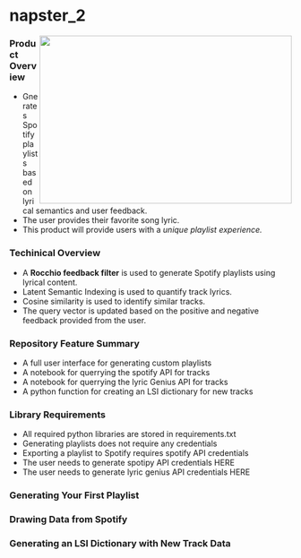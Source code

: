 <h1>napster_2</h1>
<img src="https://github.com/Cardoni15/napster_2/blob/main/application_data/napster_2.png?raw=true" width="450" height="300" align="right">
<h3> Product Overview </h3>
<ul>
  <li>Gnerates Spotify playlists based on lyrical semantics and user feedback.</li> 
  <li>The user provides their favorite song lyric.</li>
  <li>This product will provide users with a <i>unique playlist experience.</i></li>
</ul>
<h3> Techinical Overview </h3>
<ul>
  <li>A <b>Rocchio feedback filter</b> is used to generate Spotify playlists using lyrical content.</li>
  <li>Latent Semantic Indexing is used to quantify track lyrics.</li>
  <li>Cosine similarity is used to identify similar tracks.</li> 
  <li>The query vector is updated based on the positive and negative feedback provided from the user.</li>
 </ul>

<h3> Repository Feature Summary </h3>
<ul>
  <li> A full user interface for generating custom playlists</li>
  <li> A notebook for querrying the spotify API for tracks</li>
  <li> A notebook for querrying the lyric Genius API for tracks</li>
  <li> A python function for creating an LSI dictionary for new tracks</li>
 </ul>
<h3> Library Requirements </h3>
<ul>
<li>All required python libraries are stored in requirements.txt</li>
<li>Generating playlists does not require any credentials</li> 
<li>Exporting a playlist to Spotify requires spotify API credentials </li>
<li>The user needs to generate spotipy API credentials HERE </li>
<li>The user needs to generate lyric genius API credentials HERE </li>
</ul>
<h3> Generating Your First Playlist </h3>

<h3> Drawing Data from Spotify </h3>

<h3> Generating an LSI Dictionary with New Track Data </h3>





